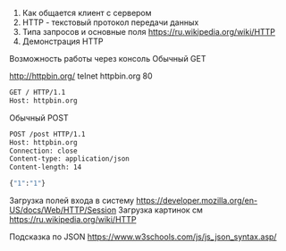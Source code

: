 1. Как общается клиент с сервером
2. HTTP - текстовый протокол передачи данных
3. Типа запросов и основные поля
https://ru.wikipedia.org/wiki/HTTP
3. Демонстрация HTTP

  Возможность работы через консоль
  Обычный GET

http://httpbin.org/
telnet httpbin.org 80
```bash
GET / HTTP/1.1
Host: httpbin.org
```

  Обычный POST

```bash
POST /post HTTP/1.1
Host: httpbin.org
Connection: close
Content-type: application/json
Content-length: 14

{"1":"1"}
```

Загрузка полей входа в систему https://developer.mozilla.org/en-US/docs/Web/HTTP/Session
Загрузка картинок см https://ru.wikipedia.org/wiki/HTTP


Подсказка по JSON https://www.w3schools.com/js/js_json_syntax.asp/